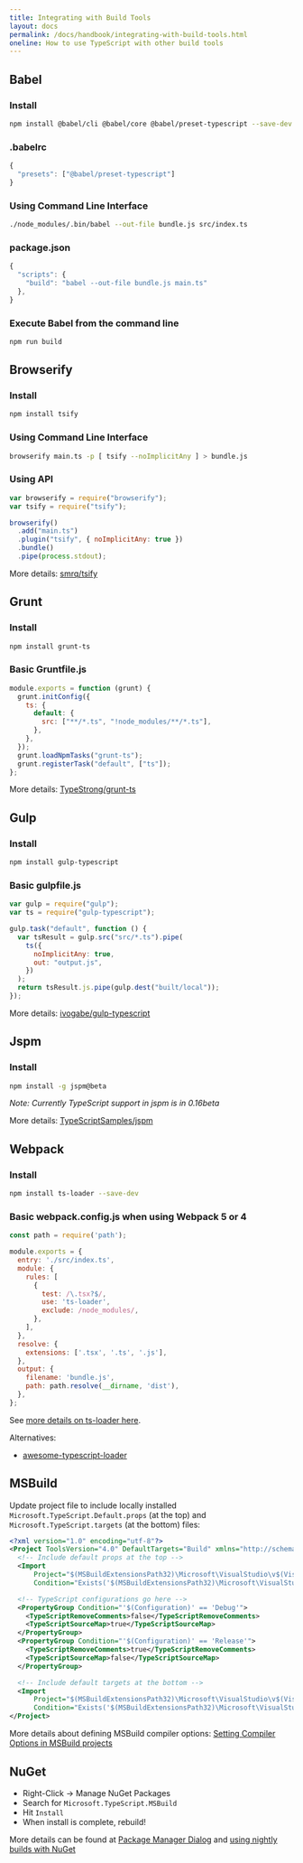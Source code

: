 ```yaml
---
title: Integrating with Build Tools
layout: docs
permalink: /docs/handbook/integrating-with-build-tools.html
oneline: How to use TypeScript with other build tools
---
```


## Babel

### Install

```sh
npm install @babel/cli @babel/core @babel/preset-typescript --save-dev
```

### .babelrc

```js
{
  "presets": ["@babel/preset-typescript"]
}
```

### Using Command Line Interface

```sh
./node_modules/.bin/babel --out-file bundle.js src/index.ts
```

### package.json

```js
{
  "scripts": {
    "build": "babel --out-file bundle.js main.ts"
  },
}
```

### Execute Babel from the command line

```sh
npm run build
```

## Browserify

### Install

```sh
npm install tsify
```

### Using Command Line Interface

```sh
browserify main.ts -p [ tsify --noImplicitAny ] > bundle.js
```

### Using API

```js
var browserify = require("browserify");
var tsify = require("tsify");

browserify()
  .add("main.ts")
  .plugin("tsify", { noImplicitAny: true })
  .bundle()
  .pipe(process.stdout);
```

More details: [smrq/tsify](https://github.com/smrq/tsify)

## Grunt

### Install

```sh
npm install grunt-ts
```

### Basic Gruntfile.js

```js
module.exports = function (grunt) {
  grunt.initConfig({
    ts: {
      default: {
        src: ["**/*.ts", "!node_modules/**/*.ts"],
      },
    },
  });
  grunt.loadNpmTasks("grunt-ts");
  grunt.registerTask("default", ["ts"]);
};
```

More details: [TypeStrong/grunt-ts](https://github.com/TypeStrong/grunt-ts)

## Gulp

### Install

```sh
npm install gulp-typescript
```

### Basic gulpfile.js

```js
var gulp = require("gulp");
var ts = require("gulp-typescript");

gulp.task("default", function () {
  var tsResult = gulp.src("src/*.ts").pipe(
    ts({
      noImplicitAny: true,
      out: "output.js",
    })
  );
  return tsResult.js.pipe(gulp.dest("built/local"));
});
```

More details: [ivogabe/gulp-typescript](https://github.com/ivogabe/gulp-typescript)

## Jspm

### Install

```sh
npm install -g jspm@beta
```

_Note: Currently TypeScript support in jspm is in 0.16beta_

More details: [TypeScriptSamples/jspm](https://github.com/Microsoft/TypeScriptSamples/tree/master/jspm)

## Webpack

### Install

```sh
npm install ts-loader --save-dev
```

### Basic webpack.config.js when using Webpack 5 or 4

```js
const path = require('path');

module.exports = {
  entry: './src/index.ts',
  module: {
    rules: [
      {
        test: /\.tsx?$/,
        use: 'ts-loader',
        exclude: /node_modules/,
      },
    ],
  },
  resolve: {
    extensions: ['.tsx', '.ts', '.js'],
  },
  output: {
    filename: 'bundle.js',
    path: path.resolve(__dirname, 'dist'),
  },
};
```

See [more details on ts-loader here](https://www.npmjs.com/package/ts-loader).

Alternatives:

- [awesome-typescript-loader](https://www.npmjs.com/package/awesome-typescript-loader)

## MSBuild

Update project file to include locally installed `Microsoft.TypeScript.Default.props` (at the top) and `Microsoft.TypeScript.targets` (at the bottom) files:

```xml
<?xml version="1.0" encoding="utf-8"?>
<Project ToolsVersion="4.0" DefaultTargets="Build" xmlns="http://schemas.microsoft.com/developer/msbuild/2003">
  <!-- Include default props at the top -->
  <Import
      Project="$(MSBuildExtensionsPath32)\Microsoft\VisualStudio\v$(VisualStudioVersion)\TypeScript\Microsoft.TypeScript.Default.props"
      Condition="Exists('$(MSBuildExtensionsPath32)\Microsoft\VisualStudio\v$(VisualStudioVersion)\TypeScript\Microsoft.TypeScript.Default.props')" />

  <!-- TypeScript configurations go here -->
  <PropertyGroup Condition="'$(Configuration)' == 'Debug'">
    <TypeScriptRemoveComments>false</TypeScriptRemoveComments>
    <TypeScriptSourceMap>true</TypeScriptSourceMap>
  </PropertyGroup>
  <PropertyGroup Condition="'$(Configuration)' == 'Release'">
    <TypeScriptRemoveComments>true</TypeScriptRemoveComments>
    <TypeScriptSourceMap>false</TypeScriptSourceMap>
  </PropertyGroup>

  <!-- Include default targets at the bottom -->
  <Import
      Project="$(MSBuildExtensionsPath32)\Microsoft\VisualStudio\v$(VisualStudioVersion)\TypeScript\Microsoft.TypeScript.targets"
      Condition="Exists('$(MSBuildExtensionsPath32)\Microsoft\VisualStudio\v$(VisualStudioVersion)\TypeScript\Microsoft.TypeScript.targets')" />
</Project>
```

More details about defining MSBuild compiler options: [Setting Compiler Options in MSBuild projects](/docs/handbook/compiler-options-in-msbuild.html)

## NuGet

- Right-Click -> Manage NuGet Packages
- Search for `Microsoft.TypeScript.MSBuild`
- Hit `Install`
- When install is complete, rebuild!

More details can be found at [Package Manager Dialog](http://docs.nuget.org/Consume/Package-Manager-Dialog) and [using nightly builds with NuGet](https://github.com/Microsoft/TypeScript/wiki/Nightly-drops#using-nuget-with-msbuild)
